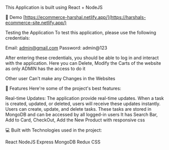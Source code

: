 This Application is built using React + NodeJS 

🚀 Demo
[https://ecommerce-harshal.netlify.app/](https://harshals-ecommerce-site.netlify.app/)

Testing the Application
To test this application, please use the following credentials:

Email: admin@gmail.com
Password: admin@123

After entering these credentials, you should be able to log in and interact with the application.
Here you can Delete, Modify the Carts of the website as only ADMIN has the access to do it 

Other user Can't make any Changes in the Websites

🧐 Features
Here're some of the project's best features:

Real-time Updates: The application provide real-time updates.
When a task is created, updated, or deleted, users will receive these updates instantly.
Users can create, update, and delete tasks. These tasks are stored in MongoDB and can be accessed by all logged-in users
It has Search Bar, Add to Card, CheckOut, Add the New Product with responsive css

💻 Built with
Technologies used in the project:

React
NodeJS
Express
MongoDB
Redux
CSS
